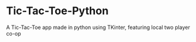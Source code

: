 # Tic-Tac-Toe-Python
 A Tic-Tac-Toe app made in python using TKinter, featuring local two player co-op

